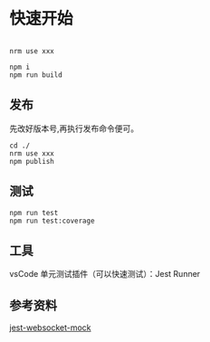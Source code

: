 # 快速开始

```shell

nrm use xxx

npm i
npm run build

```

## 发布

先改好版本号,再执行发布命令便可。

```shell
cd ./
nrm use xxx
npm publish

```

## 测试

```shell
npm run test
npm run test:coverage
```

## 工具

vsCode 单元测试插件（可以快速测试）：Jest Runner

## 参考资料

[jest-websocket-mock](https://www.npmjs.com/package/jest-websocket-mock)
